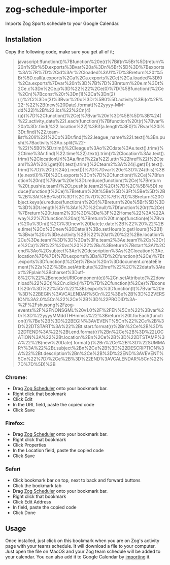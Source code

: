 # zog-schedule-importer

Imports Zog Sports schedule to your Google Calendar.

## Installation

Copy the following code, make sure you get all of it;

>javascript:!function(t)%7Bfunction%20e(r)%7Bif(n%5Br%5D)return%20n%5Br%5D.exports%3Bvar%20a%3Dn%5Br%5D%3D%7Bexports%3A%7B%7D%2Cid%3Ar%2Cloaded%3A!1%7D%3Breturn%20t%5Br%5D.call(a.exports%2Ca%2Ca.exports%2Ce)%2Ca.loaded%3D!0%2Ca.exports%7Dvar%20n%3D%7B%7D%3Breturn%20e.m%3Dt%2Ce.c%3Dn%2Ce.p%3D%22%22%2Ce(0)%7D(%5Bfunction(t%2Ce%2Cn)%7Bconst%20r%3Dn(1)%2Ca%3Dn(2)(r)%2Ci%3Dn(3)%3Bvar%20o%3Dr%5B0%5D.activity%3Bi(o%2B%22-%22%2B(new%20Date).format(%22yyyy-MM-dd%22)%2B%22.ics%22%2Cn(4)(a))%7D%2Cfunction(t%2Ce)%7Bvar%20n%3D%5B%5D%3B%24(%22.activity_date%22).each(function()%7Bfunction%20t(r)%7Bvar%20a%3Dr.find(%22.location%22)%3Bif(a.length%3E0)%7Bvar%20i%3Dr.find(%22.team-list%20li%22)%2Co%3Dr.find(%22.league_name%22).text()%3Bn.push(%7Bactivity%3Ao.split(%22-%22)%5B0%5D.trim()%2Cleague%3Ao%2Cdate%3Ae.text().trim()%2Ctime%3Ar.find(%22.time%22).text().trim()%2Clocation%3Aa.text().trim()%2ClocationUrl%3Aa.find(%22a%22).attr(%22href%22)%2Cteam1%3A%24(i.get(0)).text().trim()%2Cteam2%3A%24(i.get(1)).text().trim()%7D)%2Ct(%24(r).next())%7D%7Dvar%20e%3D%24(this)%3Bt(e.next())%7D)%2Ct.exports%3Dn%7D%2Cfunction(t%2Ce)%7Bfunction%20n(t)%7Bvar%20e%3Dt.reduce(function(t%2Ce)%7Breturn%20t.push(e.team1)%2Ct.push(e.team2)%2Ct%7D%2C%5B%5D).reduce(function(t%2Ce)%7Breturn%20t%5Be%5D%3Ft%5Be%5D%2B%2B%3At%5Be%5D%3D1%2Ct%7D%2C%7B%7D)%3Breturn%20Object.keys(e).reduce(function(n%2Cr)%7Breturn%20e%5Br%5D%3D%3D%3Dt.length%3Fr%3An%7D%2Cnull)%7Dfunction%20r(t%2Ce)%7Breturn%20t.team2%3D%3D%3De%3F%22Home%22%3A%22Away%22%7Dfunction%20a(t)%7Breturn%20t.map(function(e)%7Bvar%20a%3Dn(t)%2Ci%3Dnew%20Date(e.date%2B%22%20%22%2Be.time)%2Co%3Dnew%20Date(i)%3Bo.setHours(o.getHours()%2B1)%3Bvar%20c%3De.activity%2B%22%20at%20%22%2Be.location%2Cu%3De.team1%3D%3D%3Da%3Fe.team2%3Ae.team1%2Cs%3Dr(e%2Ca)%2B%22%20vs%20%22%2Bu%3Breturn%7Bstart%3Ai%2Cend%3Ao%2Csubject%3Ac%2Cdescription%3As%2Clocation%3Ae.location%7D%7D)%7Dt.exports%3Da%7D%2Cfunction(t%2Ce)%7Bt.exports%3Dfunction(t%2Ce)%7Bvar%20n%3Ddocument.createElement(%22a%22)%3Bn.setAttribute(%22href%22%2C%22data%3Atext%2Fplain%3Bcharset%3Dutf-8%2C%22%2BencodeURIComponent(e))%2Cn.setAttribute(%22download%22%2Ct)%2Cn.click()%7D%7D%2Cfunction(t%2Ce)%7Bconst%20n%3D%22%5Cn%22%3Bt.exports%3Dfunction(t)%7Bvar%20e%3D%22BEGIN%3AVCALENDAR%5Cn%22%3Be%2B%3D%22VERSION%3A2.0%5Cn%22%2Ce%2B%3D%22PRODID%3A-%2F%2Fshusong%2Fzog-events%2F%2FNONSGML%20v1.0%2F%2FEN%5Cn%22%3Bvar%20r%3D%22yyyyMMddTHHmmss%22%3Breturn%20t.forEach(function(t)%7Be%2B%3D%22BEGIN%3AVEVENT%5Cn%22%2Ce%2B%3D%22DTSTART%3A%22%2Bt.start.format(r)%2Bn%2Ce%2B%3D%22DTEND%3A%22%2Bt.end.format(r)%2Bn%2Ce%2B%3D%22LOCATION%3A%22%2Bt.location%2Bn%2Ce%2B%3D%22DTSTAMP%3A%22%2B(new%20Date).format(r)%2Bn%2Ce%2B%3D%22SUMMARY%3A%22%2Bt.subject%2Bn%2Ce%2B%3D%22DESCRIPTION%3A%22%2Bt.description%2Bn%2Ce%2B%3D%22END%3AVEVENT%5Cn%22%7D)%2Ce%2B%3D%22END%3AVCALENDAR%5Cn%22%7D%7D%5D)%3B

### Chrome:

* Drag [Zog Scheduler](/) onto your bookmark bar.
* Right click that bookmark
* Click Edit
* In the URL field, paste the copied code
* Click Save

### Firefox:

* Drag [Zog Scheduler](/) onto your bookmark bar.
* Right click that bookmark
* Click Properties
* In the Location field, paste the copied code
* Click Save

### Safari

* Click bookmark bar on top, next to back and forward buttons
* Click the bookmark tab
* Drag [Zog Scheduler](/) onto your bookmark bar.
* Right click that bookmark
* Click Edit Address
* In field, paste the copied code
* Click Done

## Usage

Once installed, just click on this bookmark when you are on Zog's activity page with your teams schedule. It will download a file to your computer. Just open the file on MacOS and your Zog team schedule will be added to your calendar. You can also add it to Google Calendar by [importing](https://support.google.com/calendar/answer/37118?hl=en) it.
